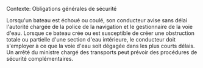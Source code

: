 Contexte: Obligations générales de sécurité

Lorsqu'un bateau est échoué ou coulé, son conducteur avise sans délai l'autorité chargée de la police de la navigation et le gestionnaire de la voie d'eau. Lorsque ce bateau crée ou est susceptible de créer une obstruction totale ou partielle d'une section d'eau intérieure, le conducteur doit s'employer à ce que la voie d'eau soit dégagée dans les plus courts délais. Un arrêté du ministre chargé des transports peut prévoir des procédures de sécurité complémentaires.